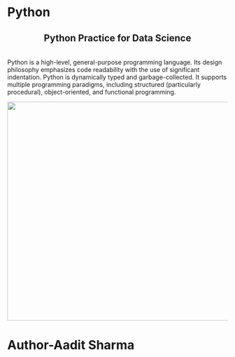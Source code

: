 # Python
<h2 align='center'>Python Practice for Data Science </h2>
<p>
  <br/>
  Python is a high-level, general-purpose programming language. Its design philosophy emphasizes code readability with the use of significant indentation.
  Python is dynamically typed and garbage-collected. It supports multiple programming paradigms, including structured (particularly procedural), object-oriented, and functional       programming. 
  
</p>
<img src='https://th.bing.com/th/id/OIP.dJToM1TiZiJA0GYwzDHwjQAAAA?rs=1&pid=ImgDetMain' align='center' width=600 height=500>
<br/><h1>Author-Aadit Sharma</h1>
